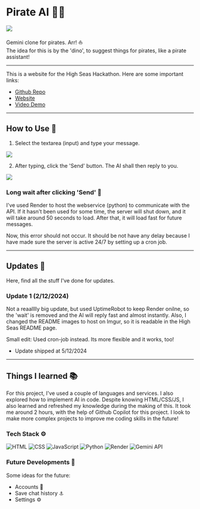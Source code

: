 # Pirate AI 🏴‍☠️

<img src="https://i.imgur.com/ZOldbpH.png">

Gemini clone for pirates. Arr! ⛵<br>
The idea for this is by the 'dino', to suggest things for pirates, like a pirate assistant!

---

This is a website for the High Seas Hackathon. Here are some important links:
  - [Github Repo](https://github.com/codingkatty/pirate-ai)
  - [Website](https://codingkatty.github.io/pirate-ai/)
  - [Video Demo](https://www.youtube.com/watch?v=A6A9IJY-aGU)

---

## How to Use 💖

1. Select the textarea (input) and type your message.
<img src="https://i.imgur.com/XT1rxVo.png">

2. After typing, click the 'Send' button. The AI shall then reply to you.
<img src="https://i.imgur.com/MSqVb03.png">

### Long wait after clicking 'Send' 🤔

I've used Render to host the webservice (python) to communicate with the API. If it hasn't been used for some time, the server will shut down, and it will take around 50 seconds to load. After that, it will load fast for future messages.

Now, this error should not occur. It should be not have any delay because I have made sure the server is active 24/7 by setting up a cron job.

---

## Updates 🌊

Here, find all the stuff I've done for updates.

### Update 1 (2/12/2024)

Not a reaalllly big update, but used UptimeRobot to keep Render onilne, so the 'wait' is removed and the AI will reply fast and almost instantly. Also, I changed the README images to host on Imgur, so it is readable in the High Seas README page.

Small edit: Used cron-job instead. Its more flexible and it works, too!
 - Update shipped at 5/12/2024

---

## Things I learned 📚

For this project, I've used a couple of languages and services. I also explored how to implement AI in code. Despite knowing HTML/CSS/JS, I also learned and refreshed my knowledge during the making of this. It took me around 2 hours, with the help of Github Copilot for this project. I look to make more complex projects to improve me coding skills in the future!

### Tech Stack ⚙️

![HTML](https://img.shields.io/badge/HTML-E34F26?style=for-the-badge&logo=html5&logoColor=white)
![CSS](https://img.shields.io/badge/CSS-1572B6?style=for-the-badge&logo=css3&logoColor=white)
![JavaScript](https://img.shields.io/badge/JavaScript-F7DF1E?style=for-the-badge&logo=javascript&logoColor=black)
![Python](https://img.shields.io/badge/Python-3776AB?style=for-the-badge&logo=python&logoColor=white)
![Render](https://img.shields.io/badge/Render-46E3B7?style=for-the-badge&logo=render&logoColor=black)
![Gemini API](https://img.shields.io/badge/Gemini%20API-00A3E0?style=for-the-badge&logo=api&logoColor=white)

### Future Developments 🤖

Some ideas for the future:

- Accounts 🦜
- Save chat history ⚓
- Settings ⚙️
